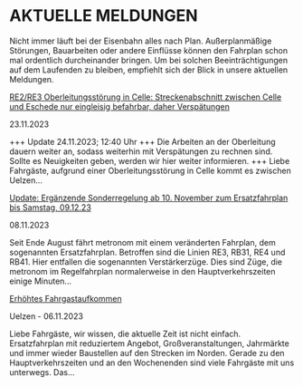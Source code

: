 AKTUELLE MELDUNGEN
==========

Nicht immer läuft bei der Eisenbahn alles nach Plan. Außerplanmäßige Störungen, Bauarbeiten oder andere Einflüsse können den Fahrplan schon mal ordentlich durcheinander bringen. Um bei solchen Beeinträchtigungen auf dem Laufenden zu bleiben, empfiehlt sich der Blick in unsere aktuellen Meldungen.

[RE2/RE3 Oberleitungsstörung in Celle: Streckenabschnitt zwischen Celle und Eschede nur eingleisig befahrbar, daher Verspätungen](https://www.der-metronom.de/aktuell/re2-re3-oberleitungsstoerung-in-celle-verspaetungen-und-ggf-teilausfaelle/)

 23.11.2023

\+++ Update 24.11.2023; 12:40 Uhr +++
Die Arbeiten an der Oberleitung dauern weiter an, sodass weiterhin mit Verspätungen zu rechnen sind. Sollte es Neuigkeiten geben, werden wir hier weiter informieren.
+++
Liebe Fahrgäste,
aufgrund einer Oberleitungsstörung in Celle kommt es zwischen Uelzen...

[Update: Ergänzende Sonderregelung ab 10. November zum Ersatzfahrplan bis Samstag, 09.12.23](https://www.der-metronom.de/aktuell/ersatzfahrplan/)

 08.11.2023

Seit Ende August fährt metronom mit einem veränderten Fahrplan, dem sogenannten Ersatzfahrplan. Betroffen sind die Linien RE3, RB31, RE4 und RB41. Hier entfallen die sogenannten Verstärkerzüge. Dies sind Züge, die metronom im Regelfahrplan normalerweise in den Hauptverkehrszeiten einige Minuten...

[Erhöhtes Fahrgastaufkommen](https://www.der-metronom.de/aktuell/hohes-fahrgastaufkommen/)

 Uelzen - 06.11.2023

Liebe Fahrgäste,
wir wissen, die aktuelle Zeit ist nicht einfach. Ersatzfahrplan mit reduziertem Angebot, Großveranstaltungen, Jahrmärkte und immer wieder Baustellen auf den Strecken im Norden. Gerade zu den Hauptverkehrszeiten und an den Wochenenden sind viele Fahrgäste mit uns unterwegs. Das...
